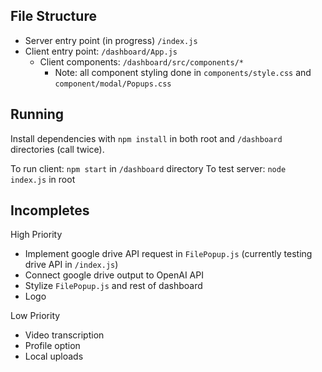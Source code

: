 ## File Structure 
- Server entry point (in progress) `/index.js` 
- Client entry point: `/dashboard/App.js` 
  - Client components: `/dashboard/src/components/*`
    - Note: all component styling done in `components/style.css` and `component/modal/Popups.css`

## Running
Install dependencies with `npm install` in both root and `/dashboard` directories (call twice).

To run client: `npm start` in `/dashboard` directory
To test server: `node index.js` in root 
  
##  Incompletes
High Priority
- Implement google drive API request in `FilePopup.js` (currently testing drive API in `/index.js`)
- Connect google drive output to OpenAI API
- Stylize `FilePopup.js` and rest of dashboard
- Logo
  
Low Priority
- Video transcription
- Profile option
- Local uploads
